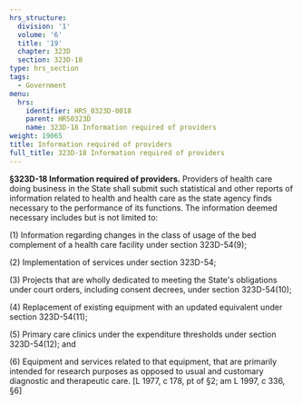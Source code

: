 ```yaml
---
hrs_structure:
  division: '1'
  volume: '6'
  title: '19'
  chapter: 323D
  section: 323D-18
type: hrs_section
tags:
  - Government
menu:
  hrs:
    identifier: HRS_0323D-0018
    parent: HRS0323D
    name: 323D-18 Information required of providers
weight: 19065
title: Information required of providers
full_title: 323D-18 Information required of providers
---
```

**§323D-18 Information required of providers.** Providers of health care doing business in the State shall submit such statistical and other reports of information related to health and health care as the state agency finds necessary to the performance of its functions. The information deemed necessary includes but is not limited to:

(1) Information regarding changes in the class of usage of the bed complement of a health care facility under section 323D-54(9);

(2) Implementation of services under section 323D-54;

(3) Projects that are wholly dedicated to meeting the State's obligations under court orders, including consent decrees, under section 323D-54(10);

(4) Replacement of existing equipment with an updated equivalent under section 323D-54(11);

(5) Primary care clinics under the expenditure thresholds under section 323D-54(12); and

(6) Equipment and services related to that equipment, that are primarily intended for research purposes as opposed to usual and customary diagnostic and therapeutic care. [L 1977, c 178, pt of §2; am L 1997, c 336, §6]